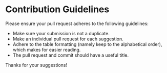 # Contribution Guidelines

Please ensure your pull request adheres to the following guidelines:

- Make sure your submission is not a duplicate.
- Make an individual pull request for each suggestion.
- Adhere to the table formatting (namely keep to the alphabetical order), which makes for easier reading.
- The pull request and commit should have a useful title.

Thanks for your suggestions!